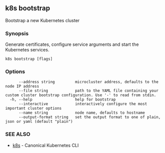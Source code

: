 ## k8s bootstrap

Bootstrap a new Kubernetes cluster

### Synopsis

Generate certificates, configure service arguments and start the Kubernetes services.

```
k8s bootstrap [flags]
```

### Options

```
      --address string         microcluster address, defaults to the node IP address
      --file string            path to the YAML file containing your custom cluster bootstrap configuration. Use '-' to read from stdin.
  -h, --help                   help for bootstrap
      --interactive            interactively configure the most important cluster options
      --name string            node name, defaults to hostname
      --output-format string   set the output format to one of plain, json or yaml (default "plain")
```

### SEE ALSO

* [k8s](k8s.md)	 - Canonical Kubernetes CLI

